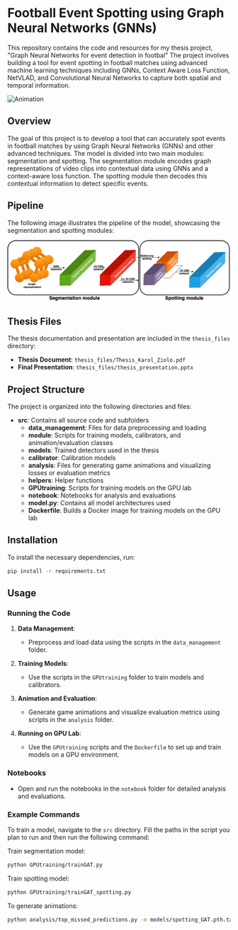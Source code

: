 # Football Event Spotting using Graph Neural Networks (GNNs)

This repository contains the code and resources for my thesis project, "Graph Neural Networks for event detection in footbal" The project involves building a tool for event spotting in football matches using advanced machine learning techniques including GNNs, Context Aware Loss Function, NetVLAD, and Convolutional Neural Networks to capture both spatial and temporal information.

![Animation](plots/animation.gif)

## Overview

The goal of this project is to develop a tool that can accurately spot events in football matches by using Graph Neural Networks (GNNs) and other advanced techniques. The model is divided into two main modules: segmentation and spotting. The segmentation module encodes graph representations of video clips into contextual data using GNNs and a context-aware loss function. The spotting module then decodes this contextual information to detect specific events.

## Pipeline

The following image illustrates the pipeline of the model, showcasing the segmentation and spotting modules:

![Pipeline Image](plots/pipeline.png)

## Thesis Files

The thesis documentation and presentation are included in the `thesis_files` directory:
- **Thesis Document**: `thesis_files/Thesis_Karol_Ziolo.pdf`
- **Final Presentation**: `thesis_files/thesis_presentation.pptx`

## Project Structure

The project is organized into the following directories and files:

- **src**: Contains all source code and subfolders
  - **data_management**: Files for data preprocessing and loading
  - **module**: Scripts for training models, calibrators, and animation/evaluation classes
  - **models**: Trained detectors used in the thesis
  - **calibrator**: Calibration models
  - **analysis**: Files for generating game animations and visualizing losses or evaluation metrics
  - **helpers**: Helper functions
  - **GPUtraining**: Scripts for training models on the GPU lab
  - **notebook**: Notebooks for analysis and evaluations
  - **model.py**: Contains all model architectures used
  - **Dockerfile**: Builds a Docker image for training models on the GPU lab

## Installation

To install the necessary dependencies, run:

```bash
pip install -r requirements.txt
```

## Usage

### Running the Code

1. **Data Management**:
   - Preprocess and load data using the scripts in the `data_management` folder.

2. **Training Models**:
   - Use the scripts in the `GPUtraining` folder to train models and calibrators.

3. **Animation and Evaluation**:
   - Generate game animations and visualize evaluation metrics using scripts in the `analysis` folder.

4. **Running on GPU Lab**:
   - Use the `GPUtraining` scripts and the `Dockerfile` to set up and train models on a GPU environment.

### Notebooks

- Open and run the notebooks in the `notebook` folder for detailed analysis and evaluations.

### Example Commands

To train a model, navigate to the `src` directory. Fill the paths in the script you plan to run and then run the following command:

Train segmentation model:
```bash
python GPUtraining/trainGAT.py
```

Train spotting model:
```bash
python GPUtraining/trainGAT_spotting.py
```

To generate animations:

```bash
python analysis/top_missed_predictions.py -m models/spotting_GAT.pth.tar -a "Shot" -t 5 -o animations/shot
```
